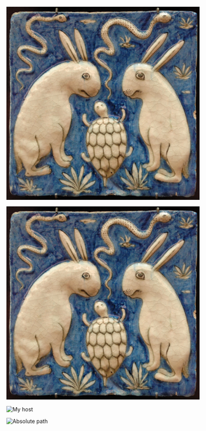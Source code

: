 ![A rabbit](/rabbit.jpg)

![without a slash rabbit](rabbit.jpg)

![My host](http://anniecherkaev.com/images/rabbit.jpg)

![Absolute path](https://github.com/anniecherk/python_type_fuzzing/blob/master/rabbit.jpg)

